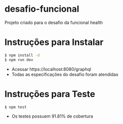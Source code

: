 # desafio-funcional

Projeto criado para o desafio da funcional health

# Instruções para Instalar
```sh
$ npm install -d
$ npm run dev
```
  - Acessar https://localhost:8080/graphql
  - Todas as especificações do desafio foram atendidas

# Instruções para Teste

```sh
$ npm test
```
- Os testes possuem 91.81% de cobertura
